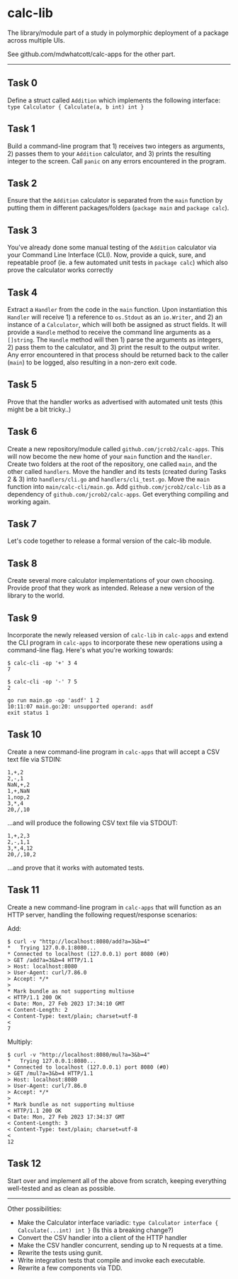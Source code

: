 # calc-lib

The library/module part of a study in polymorphic deployment of a package across multiple UIs.

See github.com/mdwhatcott/calc-apps for the other part.

-----

## Task 0

Define a struct called `Addition` which implements the following interface: `type Calculator { Calculate(a, b int) int }`

## Task 1

Build a command-line program that 1) receives two integers as arguments, 2) passes them to your `Addition` calculator, and 3) prints the resulting integer to the screen. Call `panic` on any errors encountered in the program.

## Task 2

Ensure that the `Addition` calculator is separated from the `main` function by putting them in different packages/folders (`package main` and `package calc`).

## Task 3

You've already done some manual testing of the `Addition` calculator via your Command Line Interface (CLI). Now, provide a quick, sure, and repeatable proof (ie. a few automated unit tests in `package calc`) which also prove the calculator works correctly

## Task 4

Extract a `Handler` from the code in the `main` function. Upon instantiation this `Handler` will receive 1) a reference to `os.Stdout` as an `io.Writer`, and 2) an instance of a `Calculator`, which will both be assigned as struct fields. It will provide a `Handle` method to receive the command line arguments as a `[]string`. The `Handle` method will then 1) parse the arguments as integers, 2) pass them to the calculator, and 3) print the result to the output writer. Any error encountered in that process should be returned back to the caller (`main`) to be logged, also resulting in a non-zero exit code.

## Task 5

Prove that the handler works as advertised with automated unit tests (this might be a bit tricky..)

## Task 6

Create a new repository/module called `github.com/jcrob2/calc-apps`. This will now become the new home of your `main` function and the `Handler`. Create two folders at the root of the repository, one called `main`, and the other called `handlers`. Move the handler and its tests (created during Tasks 2 & 3) into `handlers/cli.go` and `handlers/cli_test.go`. Move the `main` function into `main/calc-cli/main.go`. Add `github.com/jcrob2/calc-lib` as a dependency of `github.com/jcrob2/calc-apps`. Get everything compiling and working again.

## Task 7

Let's code together to release a formal version of the calc-lib module.

## Task 8

Create several more calculator implementations of your own choosing. Provide proof that they work as intended. Release a new version of the library to the world.

## Task 9

Incorporate the newly released version of `calc-lib` in `calc-apps` and extend the CLI program in `calc-apps` to incorporate these new operations using a command-line flag. Here's what you're working towards:

```
$ calc-cli -op '+' 3 4
7

$ calc-cli -op '-' 7 5
2

go run main.go -op 'asdf' 1 2
10:11:07 main.go:20: unsupported operand: asdf
exit status 1
```

## Task 10

Create a new command-line program in `calc-apps` that will accept a CSV text file via STDIN:

```
1,+,2
2,-,1
NaN,+,2
1,+,NaN
1,nop,2
3,*,4
20,/,10
```

...and will produce the following CSV text file via STDOUT:

```
1,+,2,3
2,-,1,1
3,*,4,12
20,/,10,2

```

...and prove that it works with automated tests.

## Task 11

Create a new command-line program in `calc-apps` that will function as an HTTP server, handling the following request/response scenarios:

Add:

```
$ curl -v "http://localhost:8080/add?a=3&b=4"
*   Trying 127.0.0.1:8080...
* Connected to localhost (127.0.0.1) port 8080 (#0)
> GET /add?a=3&b=4 HTTP/1.1
> Host: localhost:8080
> User-Agent: curl/7.86.0
> Accept: */*
> 
* Mark bundle as not supporting multiuse
< HTTP/1.1 200 OK
< Date: Mon, 27 Feb 2023 17:34:10 GMT
< Content-Length: 2
< Content-Type: text/plain; charset=utf-8
< 
7
```

Multiply:
```
$ curl -v "http://localhost:8080/mul?a=3&b=4"
*   Trying 127.0.0.1:8080...
* Connected to localhost (127.0.0.1) port 8080 (#0)
> GET /mul?a=3&b=4 HTTP/1.1
> Host: localhost:8080
> User-Agent: curl/7.86.0
> Accept: */*
> 
* Mark bundle as not supporting multiuse
< HTTP/1.1 200 OK
< Date: Mon, 27 Feb 2023 17:34:37 GMT
< Content-Length: 3
< Content-Type: text/plain; charset=utf-8
< 
12
```

## Task 12

Start over and implement all of the above from scratch, keeping everything well-tested and as clean as possible.


---

Other possibilities:

- Make the Calculator interface variadic: `type Calculator interface { Calculate(...int) int }` (Is this a breaking change?)
- Convert the CSV handler into a client of the HTTP handler
- Make the CSV handler concurrent, sending up to N requests at a time.
- Rewrite the tests using gunit.
- Write integration tests that compile and invoke each executable.
- Rewrite a few components via TDD.